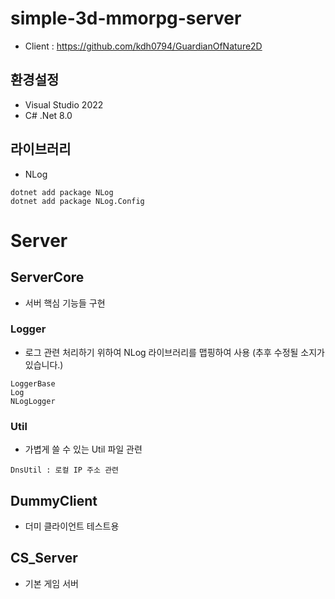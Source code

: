 # simple-3d-mmorpg-server
- Client : https://github.com/kdh0794/GuardianOfNature2D  
## 환경설정
- Visual Studio 2022
- C# .Net 8.0

## 라이브러리
- NLog
```
dotnet add package NLog
dotnet add package NLog.Config
```

# Server
## ServerCore
- 서버 핵심 기능들 구현

### Logger
- 로그 관련 처리하기 위하여 NLog 라이브러리를 맵핑하여 사용 (추후 수정될 소지가 있습니다.)
```
LoggerBase
Log
NLogLogger
```
### Util
- 가볍게 쓸 수 있는 Util 파일 관련 
```
DnsUtil : 로컬 IP 주소 관련
```

## DummyClient
- 더미 클라이언트 테스트용

## CS_Server
- 기본 게임 서버 
